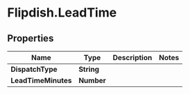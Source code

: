 # Flipdish.LeadTime

## Properties
Name | Type | Description | Notes
------------ | ------------- | ------------- | -------------
**DispatchType** | **String** |  | 
**LeadTimeMinutes** | **Number** |  | 


